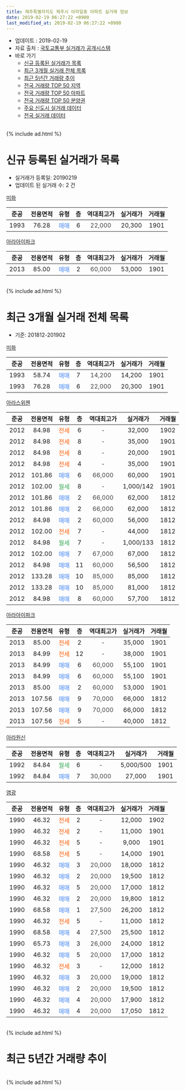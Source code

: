 ```yaml
---
title: 제주특별자치도 제주시 아라일동 아파트 실거래 정보
date: 2019-02-19 06:27:22 +0900
last_modified_at: 2019-02-19 06:27:22 +0900
---
```


* 업데이트 : 2019-02-19
* 자료 출처 : [국토교통부 실거래가 공개시스템](http://rt.molit.go.kr)
* 바로 가기
    * [신규 등록된 실거래가 목록](#신규-등록된-실거래가-목록)
    * [최근 3개월 실거래 전체 목록](#최근-3개월-실거래-전체-목록)
    * [최근 5년간 거래량 추이](#최근-5년간-거래량-추이)
    * [전국 거래량 TOP 50 지역](https://inasie.github.io/apt-trade-info/최근-3개월-전국에서-가장-거래가-많이-발생한-지역)
    * [전국 거래량 TOP 50 아파트](https://inasie.github.io/apt-trade-info/최근-3개월-전국에서-가장-거래가-많이-발생한-아파트)
    * [전국 거래량 TOP 50 분양권](https://inasie.github.io/apt-trade-info/최근-3개월-전국에서-가장-거래가-많이-발생한-분양권)
    * [주요 신도시 실거래 데이터](https://inasie.github.io/apt-trade-info/주요-신도시)
    * [전국 실거래 데이터](https://inasie.github.io/apt-trade-info/전국)
<br>
{% include ad.html %}
<br>

# 신규 등록된 실거래가 목록
* 실거래가 등록일: 20190219
* 업데이트 된 실거래 수: 2 건


[미화](https://search.naver.com/search.naver?query=%EC%A0%9C%EC%A3%BC%ED%8A%B9%EB%B3%84%EC%9E%90%EC%B9%98%EB%8F%84+%EC%A0%9C%EC%A3%BC%EC%8B%9C+%EC%95%84%EB%9D%BC%EC%9D%BC%EB%8F%99+%EB%AF%B8%ED%99%94)

|준공|전용면적|유형|층|역대최고가|실거래가|거래월|
|:---:|:---:|:---:|:---:|:---:|:---:|:---:|
|1993|76.28|<span style="color:#4285f3">매매</span>|6|<span style="color:#444444">22,000</span>|20,300|1901|

[아라아이파크](https://search.naver.com/search.naver?query=%EC%A0%9C%EC%A3%BC%ED%8A%B9%EB%B3%84%EC%9E%90%EC%B9%98%EB%8F%84+%EC%A0%9C%EC%A3%BC%EC%8B%9C+%EC%95%84%EB%9D%BC%EC%9D%BC%EB%8F%99+%EC%95%84%EB%9D%BC%EC%95%84%EC%9D%B4%ED%8C%8C%ED%81%AC)

|준공|전용면적|유형|층|역대최고가|실거래가|거래월|
|:---:|:---:|:---:|:---:|:---:|:---:|:---:|
|2013|85.00|<span style="color:#4285f3">매매</span>|2|<span style="color:#444444">60,000</span>|53,000|1901|


<br>
{% include ad.html %}
<br>

# 최근 3개월 실거래 전체 목록
* 기준: 201812-201902


[미화](https://search.naver.com/search.naver?query=%EC%A0%9C%EC%A3%BC%ED%8A%B9%EB%B3%84%EC%9E%90%EC%B9%98%EB%8F%84+%EC%A0%9C%EC%A3%BC%EC%8B%9C+%EC%95%84%EB%9D%BC%EC%9D%BC%EB%8F%99+%EB%AF%B8%ED%99%94)

|준공|전용면적|유형|층|역대최고가|실거래가|거래월|
|:---:|:---:|:---:|:---:|:---:|:---:|:---:|
|1993|58.74|<span style="color:#4285f3">매매</span>|7|<span style="color:#444444">14,200</span>|14,200|1901|
|1993|76.28|<span style="color:#4285f3">매매</span>|6|<span style="color:#444444">22,000</span>|20,300|1901|

[아라스위첸](https://search.naver.com/search.naver?query=%EC%A0%9C%EC%A3%BC%ED%8A%B9%EB%B3%84%EC%9E%90%EC%B9%98%EB%8F%84+%EC%A0%9C%EC%A3%BC%EC%8B%9C+%EC%95%84%EB%9D%BC%EC%9D%BC%EB%8F%99+%EC%95%84%EB%9D%BC%EC%8A%A4%EC%9C%84%EC%B2%B8)

|준공|전용면적|유형|층|역대최고가|실거래가|거래월|
|:---:|:---:|:---:|:---:|:---:|:---:|:---:|
|2012|84.98|<span style="color:#ff5a00">전세</span>|6|<span style="color:#444444">-</span>|32,000|1902|
|2012|84.98|<span style="color:#ff5a00">전세</span>|8|<span style="color:#444444">-</span>|35,000|1901|
|2012|84.98|<span style="color:#ff5a00">전세</span>|8|<span style="color:#444444">-</span>|20,000|1901|
|2012|84.98|<span style="color:#ff5a00">전세</span>|4|<span style="color:#444444">-</span>|35,000|1901|
|2012|101.86|<span style="color:#4285f3">매매</span>|6|<span style="color:#444444">66,000</span>|60,000|1901|
|2012|102.00|<span style="color:#34a853">월세</span>|8|<span style="color:#444444">-</span>|1,000/142|1901|
|2012|101.86|<span style="color:#4285f3">매매</span>|2|<span style="color:#444444">66,000</span>|62,000|1812|
|2012|101.86|<span style="color:#4285f3">매매</span>|2|<span style="color:#444444">66,000</span>|62,000|1812|
|2012|84.98|<span style="color:#4285f3">매매</span>|2|<span style="color:#444444">60,000</span>|56,000|1812|
|2012|102.00|<span style="color:#ff5a00">전세</span>|7|<span style="color:#444444">-</span>|44,000|1812|
|2012|84.98|<span style="color:#34a853">월세</span>|7|<span style="color:#444444">-</span>|1,000/133|1812|
|2012|102.00|<span style="color:#4285f3">매매</span>|7|<span style="color:#444444">67,000</span>|67,000|1812|
|2012|84.98|<span style="color:#4285f3">매매</span>|11|<span style="color:#444444">60,000</span>|56,500|1812|
|2012|133.28|<span style="color:#4285f3">매매</span>|10|<span style="color:#444444">85,000</span>|85,000|1812|
|2012|133.28|<span style="color:#4285f3">매매</span>|10|<span style="color:#444444">85,000</span>|81,000|1812|
|2012|84.98|<span style="color:#4285f3">매매</span>|8|<span style="color:#444444">60,000</span>|57,700|1812|

[아라아이파크](https://search.naver.com/search.naver?query=%EC%A0%9C%EC%A3%BC%ED%8A%B9%EB%B3%84%EC%9E%90%EC%B9%98%EB%8F%84+%EC%A0%9C%EC%A3%BC%EC%8B%9C+%EC%95%84%EB%9D%BC%EC%9D%BC%EB%8F%99+%EC%95%84%EB%9D%BC%EC%95%84%EC%9D%B4%ED%8C%8C%ED%81%AC)

|준공|전용면적|유형|층|역대최고가|실거래가|거래월|
|:---:|:---:|:---:|:---:|:---:|:---:|:---:|
|2013|85.00|<span style="color:#ff5a00">전세</span>|2|<span style="color:#444444">-</span>|35,000|1901|
|2013|84.99|<span style="color:#ff5a00">전세</span>|12|<span style="color:#444444">-</span>|38,000|1901|
|2013|84.99|<span style="color:#4285f3">매매</span>|6|<span style="color:#444444">60,000</span>|55,100|1901|
|2013|84.99|<span style="color:#4285f3">매매</span>|6|<span style="color:#444444">60,000</span>|55,100|1901|
|2013|85.00|<span style="color:#4285f3">매매</span>|2|<span style="color:#444444">60,000</span>|53,000|1901|
|2013|107.56|<span style="color:#4285f3">매매</span>|9|<span style="color:#444444">70,000</span>|66,000|1812|
|2013|107.56|<span style="color:#4285f3">매매</span>|9|<span style="color:#444444">70,000</span>|66,000|1812|
|2013|107.56|<span style="color:#ff5a00">전세</span>|5|<span style="color:#444444">-</span>|40,000|1812|

[아라원신](https://search.naver.com/search.naver?query=%EC%A0%9C%EC%A3%BC%ED%8A%B9%EB%B3%84%EC%9E%90%EC%B9%98%EB%8F%84+%EC%A0%9C%EC%A3%BC%EC%8B%9C+%EC%95%84%EB%9D%BC%EC%9D%BC%EB%8F%99+%EC%95%84%EB%9D%BC%EC%9B%90%EC%8B%A0)

|준공|전용면적|유형|층|역대최고가|실거래가|거래월|
|:---:|:---:|:---:|:---:|:---:|:---:|:---:|
|1992|84.84|<span style="color:#34a853">월세</span>|6|<span style="color:#444444">-</span>|5,000/500|1901|
|1992|84.84|<span style="color:#4285f3">매매</span>|7|<span style="color:#444444">30,000</span>|27,000|1901|

[염광](https://search.naver.com/search.naver?query=%EC%A0%9C%EC%A3%BC%ED%8A%B9%EB%B3%84%EC%9E%90%EC%B9%98%EB%8F%84+%EC%A0%9C%EC%A3%BC%EC%8B%9C+%EC%95%84%EB%9D%BC%EC%9D%BC%EB%8F%99+%EC%97%BC%EA%B4%91)

|준공|전용면적|유형|층|역대최고가|실거래가|거래월|
|:---:|:---:|:---:|:---:|:---:|:---:|:---:|
|1990|46.32|<span style="color:#ff5a00">전세</span>|2|<span style="color:#444444">-</span>|12,000|1902|
|1990|46.32|<span style="color:#ff5a00">전세</span>|2|<span style="color:#444444">-</span>|11,000|1901|
|1990|46.32|<span style="color:#ff5a00">전세</span>|5|<span style="color:#444444">-</span>|9,000|1901|
|1990|68.58|<span style="color:#ff5a00">전세</span>|5|<span style="color:#444444">-</span>|14,000|1901|
|1990|46.32|<span style="color:#4285f3">매매</span>|3|<span style="color:#444444">20,000</span>|18,000|1812|
|1990|46.32|<span style="color:#4285f3">매매</span>|2|<span style="color:#444444">20,000</span>|19,500|1812|
|1990|46.32|<span style="color:#4285f3">매매</span>|5|<span style="color:#444444">20,000</span>|17,000|1812|
|1990|46.32|<span style="color:#4285f3">매매</span>|2|<span style="color:#444444">20,000</span>|19,800|1812|
|1990|68.58|<span style="color:#4285f3">매매</span>|1|<span style="color:#444444">27,500</span>|26,200|1812|
|1990|46.32|<span style="color:#ff5a00">전세</span>|5|<span style="color:#444444">-</span>|11,000|1812|
|1990|68.58|<span style="color:#4285f3">매매</span>|4|<span style="color:#444444">27,500</span>|25,500|1812|
|1990|65.73|<span style="color:#4285f3">매매</span>|3|<span style="color:#444444">26,000</span>|24,000|1812|
|1990|46.32|<span style="color:#4285f3">매매</span>|5|<span style="color:#444444">20,000</span>|17,000|1812|
|1990|46.32|<span style="color:#ff5a00">전세</span>|3|<span style="color:#444444">-</span>|12,000|1812|
|1990|46.32|<span style="color:#4285f3">매매</span>|3|<span style="color:#444444">20,000</span>|19,000|1812|
|1990|46.32|<span style="color:#4285f3">매매</span>|2|<span style="color:#444444">20,000</span>|19,500|1812|
|1990|46.32|<span style="color:#4285f3">매매</span>|4|<span style="color:#444444">20,000</span>|17,900|1812|
|1990|46.32|<span style="color:#4285f3">매매</span>|4|<span style="color:#444444">20,000</span>|17,050|1812|


<br>
{% include ad.html %}
<br>

# 최근 5년간 거래량 추이


<div style="width:100%;">
    <canvas id="deal_progress" height="200"></canvas>
</div>

<script>
new Chart(document.getElementById("deal_progress"), {
    type: 'line',
    data: {
        labels: ['201402','201403','201404','201405','201406','201407','201408','201409','201410','201411','201412','201501','201502','201503','201504','201505','201506','201507','201508','201509','201510','201511','201512','201601','201602','201603','201604','201605','201606','201607','201608','201609','201610','201611','201612','201701','201702','201703','201704','201705','201706','201707','201708','201709','201710','201711','201712','201801','201802','201803','201804','201805','201806','201807','201808','201809','201810','201811','201812','201901','201902'],
        datasets: [{
            label: '매매',
            pointRadius: 1,
            data: [8, 4, 2, 5, 3, 3, 6, 5, 8, 7, 3, 9, 7, 6, 6, 4, 3, 3, 2, 8, 11, 15, 14, 8, 8, 3, 4, 7, 7, 11, 13, 3, 12, 11, 14, 13, 6, 7, 7, 9, 3, 9, 2, 6, 10, 10, 10, 3, 2, 7, 6, 3, 4, 2, 8, 1, 10, 5, 22, 7, 0],
            borderColor: "rgba(255, 201, 14, 1)",
            backgroundColor: "rgba(255, 201, 14, 0.5)",
            fill: false,
            lineTension: 0
        },{
            label: '전월세',
            pointRadius: 1,
            data: [8, 2, 1, 1, 3, 3, 2, 2, 4, 5, 7, 10, 4, 3, 3, 1, 4, 5, 1, 1, 7, 6, 11, 10, 5, 4, 3, 2, 3, 7, 6, 3, 2, 7, 11, 12, 7, 1, 1, 2, 2, 2, 5, 3, 7, 12, 5, 12, 8, 3, 9, 5, 4, 6, 2, 6, 6, 9, 5, 10, 2],
            borderColor: "rgba(0, 141, 185, 1)",
            backgroundColor: "rgba(0, 141, 185, 0.5)",
            fill: false,
            lineTension: 0
        }
        ]
    },
    options: {
        responsive: true,
        title: {
            display: false
        },
        tooltips: {
            mode: 'index',
            intersect: false
        },
        hover: {
            mode: 'nearest',
            intersect: true
        },
        scales: {
            xAxes: [{
                display: true,
                scaleLabel: {
                    display: true,
                    labelString: '년/월'
                }
            }],
            yAxes: [{
                display: true,
                ticks: {
                    suggestedMin: 0,
                },
                scaleLabel: {
                    display: true,
                    labelString: '실거래 수'
                }
            }]
        }
    }
});

</script>


<br>
{% include ad.html %}
<br>

